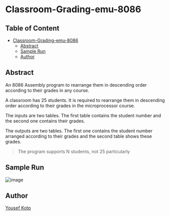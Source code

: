 # Classroom-Grading-emu-8086
## Table of Content
- [Classroom-Grading-emu-8086](#classroom-grading-emu-8086)
  * [Abstract](#abstract)
  * [Sample Run](#sample-run)
  * [Author](#author)

## Abstract
An 8086 Assembly program to rearrange them in descending order according to their grades in any course.

A classroom has 25 students. It is required to rearrange them in descending order according to their grades in the microprocessor course.

The inputs are two tables. The first table contains the student number and the second one contains their grades.

The outputs are two tables. The first one contains the student number arranged according to their grades and the second table shows these grades.

> The program supports N students, not 25 particularly

## Sample Run
![image](https://user-images.githubusercontent.com/41492875/169708054-e9c15d5d-888c-45e1-9369-19b2b6cd6d70.png)

## Author
[Yousef Kotp](https://github.com/yousefkotp)
